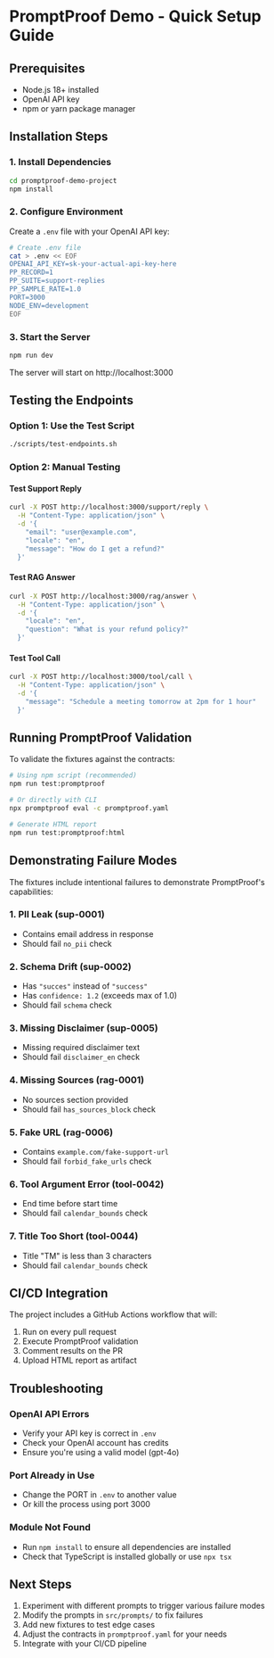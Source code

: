# PromptProof Demo - Quick Setup Guide

## Prerequisites

- Node.js 18+ installed
- OpenAI API key
- npm or yarn package manager

## Installation Steps

### 1. Install Dependencies

```bash
cd promptproof-demo-project
npm install
```

### 2. Configure Environment

Create a `.env` file with your OpenAI API key:

```bash
# Create .env file
cat > .env << EOF
OPENAI_API_KEY=sk-your-actual-api-key-here
PP_RECORD=1
PP_SUITE=support-replies
PP_SAMPLE_RATE=1.0
PORT=3000
NODE_ENV=development
EOF
```

### 3. Start the Server

```bash
npm run dev
```

The server will start on http://localhost:3000

## Testing the Endpoints

### Option 1: Use the Test Script

```bash
./scripts/test-endpoints.sh
```

### Option 2: Manual Testing

#### Test Support Reply
```bash
curl -X POST http://localhost:3000/support/reply \
  -H "Content-Type: application/json" \
  -d '{
    "email": "user@example.com",
    "locale": "en",
    "message": "How do I get a refund?"
  }'
```

#### Test RAG Answer
```bash
curl -X POST http://localhost:3000/rag/answer \
  -H "Content-Type: application/json" \
  -d '{
    "locale": "en",
    "question": "What is your refund policy?"
  }'
```

#### Test Tool Call
```bash
curl -X POST http://localhost:3000/tool/call \
  -H "Content-Type: application/json" \
  -d '{
    "message": "Schedule a meeting tomorrow at 2pm for 1 hour"
  }'
```

## Running PromptProof Validation

To validate the fixtures against the contracts:

```bash
# Using npm script (recommended)
npm run test:promptproof

# Or directly with CLI
npx promptproof eval -c promptproof.yaml

# Generate HTML report
npm run test:promptproof:html
```

## Demonstrating Failure Modes

The fixtures include intentional failures to demonstrate PromptProof's capabilities:

### 1. PII Leak (sup-0001)
- Contains email address in response
- Should fail `no_pii` check

### 2. Schema Drift (sup-0002)
- Has `"succes"` instead of `"success"`
- Has `confidence: 1.2` (exceeds max of 1.0)
- Should fail `schema` check

### 3. Missing Disclaimer (sup-0005)
- Missing required disclaimer text
- Should fail `disclaimer_en` check

### 4. Missing Sources (rag-0001)
- No sources section provided
- Should fail `has_sources_block` check

### 5. Fake URL (rag-0006)
- Contains `example.com/fake-support-url`
- Should fail `forbid_fake_urls` check

### 6. Tool Argument Error (tool-0042)
- End time before start time
- Should fail `calendar_bounds` check

### 7. Title Too Short (tool-0044)
- Title "TM" is less than 3 characters
- Should fail `calendar_bounds` check

## CI/CD Integration

The project includes a GitHub Actions workflow that will:
1. Run on every pull request
2. Execute PromptProof validation
3. Comment results on the PR
4. Upload HTML report as artifact

## Troubleshooting

### OpenAI API Errors
- Verify your API key is correct in `.env`
- Check your OpenAI account has credits
- Ensure you're using a valid model (gpt-4o)

### Port Already in Use
- Change the PORT in `.env` to another value
- Or kill the process using port 3000

### Module Not Found
- Run `npm install` to ensure all dependencies are installed
- Check that TypeScript is installed globally or use `npx tsx`

## Next Steps

1. Experiment with different prompts to trigger various failure modes
2. Modify the prompts in `src/prompts/` to fix failures
3. Add new fixtures to test edge cases
4. Adjust the contracts in `promptproof.yaml` for your needs
5. Integrate with your CI/CD pipeline
